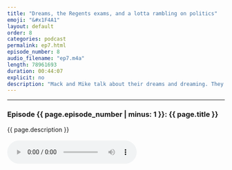 ```yaml
---
title: "Dreams, the Regents exams, and a lotta rambling on politics"
emoji: "&#x1F4A1"
layout: default
order: 8
categories: podcast
permalink: ep7.html
episode_number: 8
audio_filename: "ep7.m4a"
length: 78961693
duration: 00:44:07
explicit: no
description: "Mack and Mike talk about their dreams and dreaming. They go on a brief tangent about the New York State Regents exams. Then they talk about politics and the upcoming midterm 2018 elections. Finally Mack talks about Beto O'Rourke and unconscious bias."
---
```


<hr />
<p>
<h3>Episode {{ page.episode_number | minus: 1 }}: {{ page.title }}</h3>
{{ page.description }}
<br />
<br />
<audio controls="">
<source src="{{ site.podcast_audio_prefix | append: page.audio_filename }}" type="audio/x-m4a" />
Your browser does not support the audio element.
</audio>
</p>
